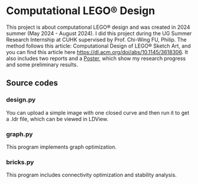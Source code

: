 # Computational LEGO® Design

This project is about computational LEGO® design and was created in 2024 summer (May 2024 - August 2024). I did this project during the UG Summer Research Internship at CUHK supervised by Prof. Chi-Wing FU, Philip. The method follows this article: Computational Design of LEGO® Sketch Art, and you can find this article here https://dl.acm.org/doi/abs/10.1145/3618306. It also includes two reports and a [Poster](https://github.com/user-attachments/files/18467685/Poster.pdf), which show my research progress and some preliminary results.

## Source codes
### design.py
You can upload a simple image with one closed curve and then run it to get a .ldr file, which can be viewed in LDView.
### graph.py
This program implements graph optimization.
### bricks.py
This program includes connectivity optimization and stability analysis.
